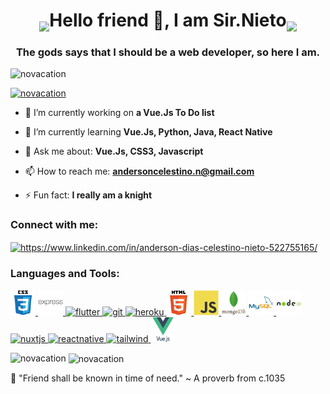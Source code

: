 <h1 align="center"><img src="https://user-images.githubusercontent.com/47398013/190154027-7df6ef97-9d6c-427e-8b59-98af927f5c62.png" align="middle" width="15%"/>Hello friend 👋, I am Sir.Nieto<img src="https://user-images.githubusercontent.com/47398013/190154027-7df6ef97-9d6c-427e-8b59-98af927f5c62.png" align="middle" width="15%"/></h1>
<h3 align="center">The gods says that I should be a web developer, so here I am.</h3>

<p align="left"> <img src="https://komarev.com/ghpvc/?username=novacation&label=Profile%20views&color=0e75b6&style=flat" alt="novacation" /> </p>

<p align="left"> <a href="https://github.com/ryo-ma/github-profile-trophy"><img src="https://github-profile-trophy.vercel.app/?username=novacation" alt="novacation" /></a> </p>

- 🔭 I’m currently working on **a Vue.Js To Do list**

- 🌱 I’m currently learning **Vue.Js, Python, Java, React Native**

- 💬 Ask me about: **Vue.Js, CSS3, Javascript**

- 📫 How to reach me: **andersoncelestino.n@gmail.com**

- ⚡ Fun fact: **I really am a knight**

<h3 align="left">Connect with me:</h3>
<p align="left">
<a href="https://linkedin.com/in/https://www.linkedin.com/in/anderson-dias-celestino-nieto-522755165/" target="blank"><img align="center" src="https://raw.githubusercontent.com/rahuldkjain/github-profile-readme-generator/master/src/images/icons/Social/linked-in-alt.svg" alt="https://www.linkedin.com/in/anderson-dias-celestino-nieto-522755165/" height="30" width="40" /></a>
</p>

<h3 align="left">Languages and Tools:</h3>
<p align="left"> <a href="https://www.w3schools.com/css/" target="_blank" rel="noreferrer"> <img src="https://raw.githubusercontent.com/devicons/devicon/master/icons/css3/css3-original-wordmark.svg" alt="css3" width="40" height="40"/> </a> <a href="https://expressjs.com" target="_blank" rel="noreferrer"> <img src="https://raw.githubusercontent.com/devicons/devicon/master/icons/express/express-original-wordmark.svg" alt="express" width="40" height="40"/> </a> <a href="https://flutter.dev" target="_blank" rel="noreferrer"> <img src="https://www.vectorlogo.zone/logos/flutterio/flutterio-icon.svg" alt="flutter" width="40" height="40"/> </a> <a href="https://git-scm.com/" target="_blank" rel="noreferrer"> <img src="https://www.vectorlogo.zone/logos/git-scm/git-scm-icon.svg" alt="git" width="40" height="40"/> </a> <a href="https://heroku.com" target="_blank" rel="noreferrer"> <img src="https://www.vectorlogo.zone/logos/heroku/heroku-icon.svg" alt="heroku" width="40" height="40"/> </a> <a href="https://www.w3.org/html/" target="_blank" rel="noreferrer"> <img src="https://raw.githubusercontent.com/devicons/devicon/master/icons/html5/html5-original-wordmark.svg" alt="html5" width="40" height="40"/> </a> <a href="https://developer.mozilla.org/en-US/docs/Web/JavaScript" target="_blank" rel="noreferrer"> <img src="https://raw.githubusercontent.com/devicons/devicon/master/icons/javascript/javascript-original.svg" alt="javascript" width="40" height="40"/> </a> <a href="https://www.mongodb.com/" target="_blank" rel="noreferrer"> <img src="https://raw.githubusercontent.com/devicons/devicon/master/icons/mongodb/mongodb-original-wordmark.svg" alt="mongodb" width="40" height="40"/> </a> <a href="https://www.mysql.com/" target="_blank" rel="noreferrer"> <img src="https://raw.githubusercontent.com/devicons/devicon/master/icons/mysql/mysql-original-wordmark.svg" alt="mysql" width="40" height="40"/> </a> <a href="https://nodejs.org" target="_blank" rel="noreferrer"> <img src="https://raw.githubusercontent.com/devicons/devicon/master/icons/nodejs/nodejs-original-wordmark.svg" alt="nodejs" width="40" height="40"/> </a> <a href="https://nuxtjs.org/" target="_blank" rel="noreferrer"> <img src="https://www.vectorlogo.zone/logos/nuxtjs/nuxtjs-icon.svg" alt="nuxtjs" width="40" height="40"/> </a> <a href="https://reactnative.dev/" target="_blank" rel="noreferrer"> <img src="https://reactnative.dev/img/header_logo.svg" alt="reactnative" width="40" height="40"/> </a> <a href="https://tailwindcss.com/" target="_blank" rel="noreferrer"> <img src="https://www.vectorlogo.zone/logos/tailwindcss/tailwindcss-icon.svg" alt="tailwind" width="40" height="40"/> </a> <a href="https://vuejs.org/" target="_blank" rel="noreferrer"> <img src="https://raw.githubusercontent.com/devicons/devicon/master/icons/vuejs/vuejs-original-wordmark.svg" alt="vuejs" width="40" height="40"/> </a> </p>

<p><img align="left" src="https://github-readme-stats.vercel.app/api/top-langs?username=novacation&show_icons=true&locale=en&layout=compact" alt="novacation" /></p>

<p>&nbsp;<img align="center" src="https://github-readme-stats.vercel.app/api?username=novacation&show_icons=true&locale=en" alt="novacation" /></p>

🧠 "Friend shall be known in time of need." ~ A proverb from c.1035
